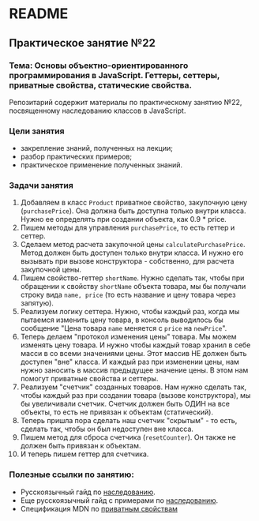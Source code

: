 # README

## Практическое занятие №22

### Тема: Основы объектно-ориентированного программирования в JavaScript. Геттеры, сеттеры, приватные свойства, статические свойства.

Репозитарий содержит материалы по практическому занятию №22, посвященному наследованию классов в JavaScript.

### Цели занятия

- закрепление знаний, полученных на лекции;
- разбор практических примеров;
- практическое применение полученных знаний.

### Задачи занятия

1. Добавляем в класс `Product` приватное свойство, закупочную цену (`purchasePrice`). Она должна быть доступна только внутри класса. Нужно ее определять при создании объекта, как 0.9 \* price.
2. Пишем методы для управления `purchasePrice`, то есть геттер и сеттер.
3. Сделаем метод расчета закупочной цены `calculatePurchasePrice`. Метод должен быть доступен только внутри класса. И нужно его вызывать при вызове конструктора - собственно, для расчета закупочной цены.
4. Пишем свойство-геттер `shortName`. Нужно сделать так, чтобы при обращении к свойству `shortName` объекта товара, мы бы получали строку вида `name, price` (то есть название и цену товара через запятую).
5. Реализуем логику сеттера. Нужно, чтобы каждый раз, когда мы пытаемся изменить цену товара, в консоль выводилось бы сообщение "Цена товара `name` меняется с `price` на `newPrice`".
6. Теперь делаем "протокол изменения цены" товара. Мы можем изменять цену товара. И нужно чтобы каждый товар хранил в себе масси в со всеми значениями цены. Этот массив НЕ должен быть доступен "вне" класса. И каждый раз при изменении цены, нам нужно заносить в массив предыдущее значение цены. В этом нам помогут приватные свойства и сеттеры.
7. Реализуем "счетчик" созданных товаров. Нам нужно сделать так, чтобы каждый раз при создании товара (вызове конструктора), мы бы увеличивали счетчик. Счетчик должен быть ОДИН на все объекты, то есть не привязан к объектам (статический).
8. Теперь пришла пора сделать наш счетчик "скрытым" - то есть, сделать так, чтобы он был недоступен вне класса.
9. Пишем метод для сброса счетчика (`resetCounter`). Он также не должен быть привязан к объектам.
10. И теперь пишем геттер для счетчика.

### Полезные ссылки по занятию:

- Русскоязычный гайд по [наследованию](https://learn.javascript.ru/class-inheritance).
- Еще русскоязычный гайд с примерами по [наследованию](https://metanit.com/web/javascript/4.15.php).
- Спецификация MDN по [приватным свойствам](https://developer.mozilla.org/en-US/docs/Web/JavaScript/Reference/Classes/Private_class_fields)
